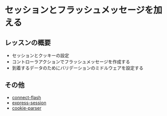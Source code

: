 # セッションとフラッシュメッセージを加える

## レッスンの概要

- セッションとクッキーの設定
- コントローラアクションでフラッシュメッセージを作成する
- 到着するデータのためにバリデーションのミドルウェアを設定する

## その他

- [connect-flash](https://www.npmjs.com/package/connect-flash)
- [express-session](https://www.npmjs.com/package/express-session)
- [cookie-parser](https://www.npmjs.com/package/cookie-parser)
